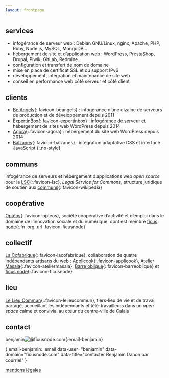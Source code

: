 ```yaml
---
layout: frontpage
---
```


## services

- infogérance de serveur web : Debian GNU/Linux, nginx, Apache, PHP, Ruby, Node.js, MySQL, MongoDB…
- hébergement de site et d’application web : WordPress, PrestaShop, Drupal, Piwik, GitLab, Redmine…
- configuration et transfert de nom de domaine
- mise en place de certificat SSL et du support IPv6
- développement, intégration et maintenance de site web
- conseil en performance web côté serveur et côté client

## clients

- [Be Angels]{:.favicon-beangels} : infogérance d’une dizaine de serveurs de production et de développement depuis 2011
- [ExpertinBox]{:.favicon-expertinbox} : infogérance de serveur et hébergement de sites web WordPress depuis 2014
- [Agora]{:.favicon-agora} : hébergement du site web WordPress depuis 2014
- [Balzanes]{:.favicon-balzanes} : intégration adaptative CSS et interface JavaScript
{:.no-style}

[Be Angels]: http://be-angels.fr/ "site web de l’agence Be Angels"
[ExpertinBox]: http://www.expertinbox.com/ "site web de l’entreprise ExpertinBox"
[Agora]: http://www.agora-berck.com/ "site web du centre de loisirs Agora à Berck"
[Balzanes]: http://balzanes.net/ "site web du photographe Pierre Misandeau"

## communs

infogérance de serveurs et hébergement d’applications web _open source_ pour la [LSC]{:.favicon-lsc}, _Legal Service for Commons_, structure juridique de soutien aux [communs]{:.favicon-wikipedia}

[LSC]: http://legalserviceforcommons.initiative.place/ "site web de la LSC"
[communs]: https://fr.wikipedia.org/wiki/Communs "article Wikipédia sur les communs"

## coopérative

[Optéos]{:.favicon-opteos}, société coopérative d’activité et d’emploi dans le domaine de l’innovation sociale et du numérique, dont est membre [ficus node]{:.fn .org .url .favicon-ficusnode}

[Optéos]: http://www.opteos.fr/ "site web de la coopérative Optéos"
[ficus node]: https://ficusnode.com/ "site web de l’entreprise de Benjamin Danon"

## collectif

[La Cofabrique]{:.favicon-lacofabrique}, collaboration de quatre indépendants artisans du web : [Applicook]{:.favicon-applicook}, [Atelier Masala]{:.favicon-ateliermasala}, [Barre oblique]{:.favicon-barreoblique} et [ficus node]{:.favicon-ficusnode}

[La Cofabrique]: http://lacofabrique.fr/ "site web du collectif La Cofabrique"
[Applicook]: http://applicook.fr/ "site web de l’entreprise Applicook d’Olivier Kowalski"
[Atelier Masala]: http://www.atelier-masala.com/ "site web de l’entrepreneur individuel Vincent Jozefcyk"
[Barre oblique]: http://barreoblique.fr/ "site web de l’entreprise Barre oblique de Cédric Vannier"

## lieu

[Le Lieu Commun]{:.favicon-lelieucommun}, tiers-lieu de vie et de travail partagé, accueillant les indépendants et télé-travailleurs dans un _open space_ calme et convivial au cœur du centre-ville de Calais

[Le Lieu Commun]: http://lelieucommun.fr/ "site web de l’espace de travail partagé Le Lieu Commun"

## contact

<span>benjamin<img alt="@">ficusnode.com</span>{:email-benjamin}

{:email-benjamin: .email data-user="benjamin" data-domain="ficusnode.com" data-title="contacter Benjamin Danon par courriel" }

[mentions légales](/mentions-legales "mentions légales du site web ficusnode.com")

